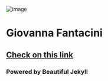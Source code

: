 ![image](https://user-images.githubusercontent.com/57163905/111088180-af291280-8504-11eb-8d3b-57ad69226822.png)

# Giovanna Fantacini 

## [Check on this link](https://giovannafantacini.github.io/giovannafantacini.io/)

### Powered by Beautiful Jekyll

